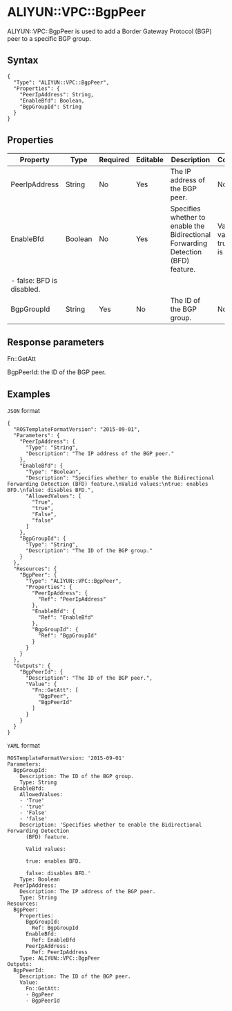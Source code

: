 # ALIYUN::VPC::BgpPeer

ALIYUN::VPC::BgpPeer is used to add a Border Gateway Protocol \(BGP\) peer to a specific BGP group.

## Syntax

```
{
  "Type": "ALIYUN::VPC::BgpPeer",
  "Properties": {
    "PeerIpAddress": String,
    "EnableBfd": Boolean,
    "BgpGroupId": String
  }
}
```

## Properties

|Property|Type|Required|Editable|Description|Constraint|
|--------|----|--------|--------|-----------|----------|
|PeerIpAddress|String|No|Yes|The IP address of the BGP peer.|None|
|EnableBfd|Boolean|No|Yes|Specifies whether to enable the Bidirectional Forwarding Detection \(BFD\) feature.|Valid values:-   true: BFD is enabled.
-   false: BFD is disabled. |
|BgpGroupId|String|Yes|No|The ID of the BGP group.|None|

## Response parameters

Fn::GetAtt

BgpPeerId: the ID of the BGP peer.

## Examples

`JSON` format

```
{
  "ROSTemplateFormatVersion": "2015-09-01",
  "Parameters": {
    "PeerIpAddress": {
      "Type": "String",
      "Description": "The IP address of the BGP peer."
    },
    "EnableBfd": {
      "Type": "Boolean",
      "Description": "Specifies whether to enable the Bidirectional Forwarding Detection (BFD) feature.\nValid values:\ntrue: enables BFD.\nfalse: disables BFD.",
      "AllowedValues": [
        "True",
        "true",
        "False",
        "false"
      ]
    },
    "BgpGroupId": {
      "Type": "String",
      "Description": "The ID of the BGP group."
    }
  },
  "Resources": {
    "BgpPeer": {
      "Type": "ALIYUN::VPC::BgpPeer",
      "Properties": {
        "PeerIpAddress": {
          "Ref": "PeerIpAddress"
        },
        "EnableBfd": {
          "Ref": "EnableBfd"
        },
        "BgpGroupId": {
          "Ref": "BgpGroupId"
        }
      }
    }
  },
  "Outputs": {
    "BgpPeerId": {
      "Description": "The ID of the BGP peer.",
      "Value": {
        "Fn::GetAtt": [
          "BgpPeer",
          "BgpPeerId"
        ]
      }
    }
  }
}
```

`YAML` format

```
ROSTemplateFormatVersion: '2015-09-01'
Parameters:
  BgpGroupId:
    Description: The ID of the BGP group.
    Type: String
  EnableBfd:
    AllowedValues:
    - 'True'
    - 'true'
    - 'False'
    - 'false'
    Description: 'Specifies whether to enable the Bidirectional Forwarding Detection
      (BFD) feature.

      Valid values:

      true: enables BFD.

      false: disables BFD.'
    Type: Boolean
  PeerIpAddress:
    Description: The IP address of the BGP peer.
    Type: String
Resources:
  BgpPeer:
    Properties:
      BgpGroupId:
        Ref: BgpGroupId
      EnableBfd:
        Ref: EnableBfd
      PeerIpAddress:
        Ref: PeerIpAddress
    Type: ALIYUN::VPC::BgpPeer
Outputs:
  BgpPeerId:
    Description: The ID of the BGP peer.
    Value:
      Fn::GetAtt:
      - BgpPeer
      - BgpPeerId
```

